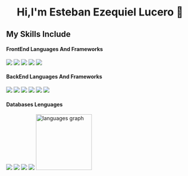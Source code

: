 <h1 align="center">Hi,I'm Esteban Ezequiel Lucero 👋</h1>

## My Skills Include

<h4> FrontEnd Languages And Frameworks</h4>
<span> 
  <img src="https://img.shields.io/badge/HTML5-E34F26?style=for-the-badge&logo=html5&logoColor=white">
  <img src="https://img.shields.io/badge/CSS3-1572B6?style=for-the-badge&logo=css3&logoColor=white">
  <img src="https://img.shields.io/badge/javascript-%23323330.svg?style=for-the-badge&logo=javascript&logoColor=%23F7DF1E">
  <img src="https://img.shields.io/badge/tailwindcss-%2338B2AC.svg?style=for-the-badge&logo=tailwind-css&logoColor=white">
  <img src="https://img.shields.io/badge/bootstrap-%238511FA.svg?style=for-the-badge&logo=bootstrap&logoColor=white">
</span>

<h4> BackEnd Languages And Frameworks </h4>
<span> 
  <img src="https://img.shields.io/badge/java-%23ED8B00.svg?style=for-the-badge&logo=openjdk&logoColor=white">
  <img src="https://img.shields.io/badge/python-3670A0?style=for-the-badge&logo=python&logoColor=ffdd54">
  <img src="https://img.shields.io/badge/flask-%23000.svg?style=for-the-badge&logo=flask&logoColor=white">
  <img src="https://img.shields.io/badge/c%23-%23239120.svg?style=for-the-badge&logo=csharp&logoColor=white">
  <img src="https://img.shields.io/badge/python-3670A0?style=for-the-badge&logo=python&logoColor=ffdd54">
  <img src="https://img.shields.io/badge/python-3670A0?style=for-the-badge&logo=react&logoColor=ffdd54">
</span>


<h4>Databases Lenguages</h4>
<span>
  <img src= "https://img.shields.io/badge/cassandra-%231287B1.svg?style=for-the-badge&logo=apache-cassandra&logoColor=white">
  <img src= "https://img.shields.io/badge/MongoDB-%234ea94b.svg?style=for-the-badge&logo=mongodb&logoColor=white">
  <img src= "https://img.shields.io/badge/mysql-4479A1.svg?style=for-the-badge&logo=mysql&logoColor=white">
  <img src= "https://img.shields.io/badge/postgres-%23316192.svg?style=for-the-badge&logo=postgresql&logoColor=white">
</span>

<img src="https://github-readme-stats.vercel.app/api/top-langs/?username=estelucero&theme=merko&hide_border=false&include_all_commits=true&count_private=true&layout=compact" height="150" alt="languages graph"/>
